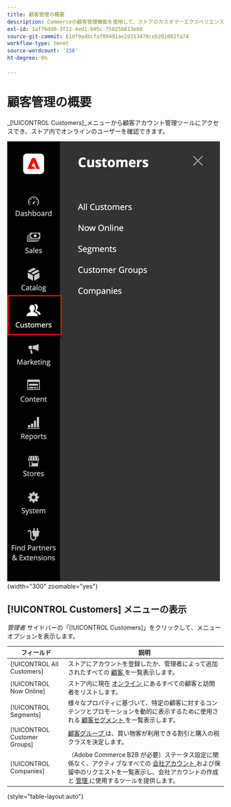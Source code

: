 ```yaml
---
title: 顧客管理の概要
description: Commerceの顧客管理機能を使用して、ストアのカスタマーエクスペリエンス（顧客体験）を向上させる方法を説明します。
exl-id: 1af76dd0-3f22-4ed1-b05c-75025b813e60
source-git-commit: 61df9a4bcfaf09491ae2d353478ceb281082fa74
workflow-type: tm+mt
source-wordcount: '158'
ht-degree: 0%

---
```


# 顧客管理の概要

_[!UICONTROL Customers]_メニューから顧客アカウント管理ツールにアクセスでき、ストア内でオンラインのユーザーを確認できます。

![ 顧客メニュー ](assets/admin-menu-customers.png){width="300" zoomable="yes"}

## [!UICONTROL Customers] メニューの表示

_管理者_ サイドバーの「[!UICONTROL Customers]」をクリックして、メニューオプションを表示します。

| フィールド | 説明 |
|---|---|
| [!UICONTROL All Customers] | ストアにアカウントを登録したか、管理者によって追加されたすべての [ 顧客 ](../customers/customers-all.md) を一覧表示します。 |
| [!UICONTROL Now Online] | ストア内に現在 [ オンライン ](../customers/now-online.md) にあるすべての顧客と訪問者をリストします。 |
| [!UICONTROL Segments] | 様々なプロパティに基づいて、特定の顧客に対するコンテンツとプロモーションを動的に表示するために使用される [ 顧客セグメント ](../customers/customer-segments.md) を一覧表示します。 |
| [!UICONTROL Customer Groups] | [ 顧客グループ ](../customers/customer-groups.md) は、買い物客が利用できる割引と購入の税クラスを決定します。 |
| [!UICONTROL Companies] | （Adobe Commerce B2B が必要）ステータス設定に関係なく、アクティブなすべての [ 会社アカウント ](../b2b/account-companies.md) および保留中のリクエストを一覧表示し、会社アカウントの作成と [ 管理 ](../b2b/account-company-manage.md) に使用するツールを提供します。 |

{style="table-layout:auto"}
